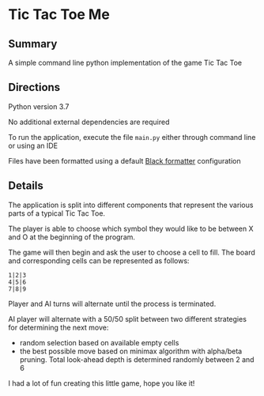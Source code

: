 # Tic Tac Toe Me

## Summary

A simple command line python implementation
of the game Tic Tac Toe

## Directions
Python version 3.7

No additional external dependencies are required

To run the application, execute the file `main.py`
either through command line or using an IDE

Files have been formatted using a default [Black formatter](https://github.com/psf/black) configuration

## Details
The application is split into different components
that represent the various parts of a typical Tic Tac Toe.

The player is able to choose which symbol 
they would like to be between X and O at the beginning of the program.

The game will then begin and ask the user to choose a cell to fill.
The board and corresponding cells can be represented as follows:

```
1|2|3
4|5|6
7|8|9
 ```
Player and AI turns will alternate until the process is terminated.

AI player will alternate with a 50/50 split between two different
strategies for determining the next move:
* random selection based on available empty cells
* the best possible move based on minimax algorithm with alpha/beta pruning.
  Total look-ahead depth is determined randomly between 2 and 6
  
I had a lot of fun creating this little game, hope you like it!